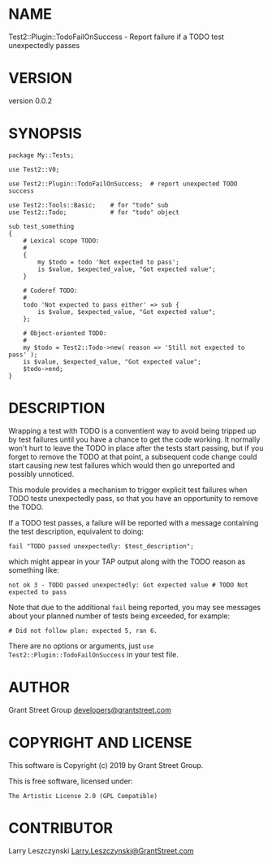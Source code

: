 # NAME

Test2::Plugin::TodoFailOnSuccess - Report failure if a TODO test unexpectedly passes

# VERSION

version 0.0.2

# SYNOPSIS

    package My::Tests;

    use Test2::V0;

    use Test2::Plugin::TodoFailOnSuccess;  # report unexpected TODO success

    use Test2::Tools::Basic;    # for "todo" sub
    use Test2::Todo;            # for "todo" object

    sub test_something
    {
        # Lexical scope TODO:
        #
        {
            my $todo = todo 'Not expected to pass';
            is $value, $expected_value, "Got expected value";
        }

        # Coderef TODO:
        #
        todo 'Not expected to pass either' => sub {
            is $value, $expected_value, "Got expected value";
        };

        # Object-oriented TODO:
        #
        my $todo = Test2::Todo->new( reason => 'Still not expected to pass' );
        is $value, $expected_value, "Got expected value";
        $todo->end;
    }

# DESCRIPTION

Wrapping a test with TODO is a conventient way to avoid being tripped
up by test failures until you have a chance to get the code working.
It normally won't hurt to leave the TODO in place after the tests
start passing, but if you forget to remove the TODO at that point,
a subsequent code change could start causing new test failures which
would then go unreported and possibly unnoticed.

This module provides a mechanism to trigger explicit test failures
when TODO tests unexpectedly pass, so that you have an opportunity
to remove the TODO.

If a TODO test passes, a failure will be reported with a message
containing the test description, equivalent to doing:

    fail "TODO passed unexpectedly: $test_description";

which might appear in your TAP output along with the TODO reason as
something like:

    not ok 3 - TODO passed unexpectedly: Got expected value # TODO Not expected to pass

Note that due to the additional `fail` being reported, you may
see messages about your planned number of tests being exceeded,
for example:

    # Did not follow plan: expected 5, ran 6.

There are no options or arguments, just `use Test2::Plugin::TodoFailOnSuccess`
in your test file.

# AUTHOR

Grant Street Group <developers@grantstreet.com>

# COPYRIGHT AND LICENSE

This software is Copyright (c) 2019 by Grant Street Group.

This is free software, licensed under:

    The Artistic License 2.0 (GPL Compatible)

# CONTRIBUTOR

Larry Leszczynski <Larry.Leszczynski@GrantStreet.com>
